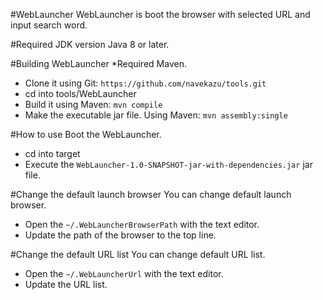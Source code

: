 #WebLauncher
WebLauncher is boot the browser with selected URL and input search word.

#Required JDK version
Java 8 or later.

#Building WebLauncher
*Required Maven.

- Clone it using Git: `https://github.com/navekazu/tools.git`
- cd into tools/WebLauncher
- Build it using Maven: `mvn compile`
- Make the executable jar file. Using Maven: `mvn assembly:single`

#How to use
Boot the WebLauncher.
- cd into target
- Execute the `WebLauncher-1.0-SNAPSHOT-jar-with-dependencies.jar` jar file.

#Change the default launch browser
You can change default launch browser.
- Open the `~/.WebLauncherBrowserPath` with the text editor.
- Update the path of the browser to the top line.

#Change the default URL list
You can change default URL list.
- Open the `~/.WebLauncherUrl` with the text editor.
- Update the URL list.

